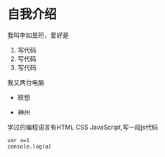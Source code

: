 # 自我介绍
我叫李如昱珩，爱好是

1. 写代码
2. 写代码
3. 写代码

我又两台电脑

* 联想

* 神州

学过的编程语言有HTML CSS JavaScript,写一段js代码

    var a=1
    console.log(a)
